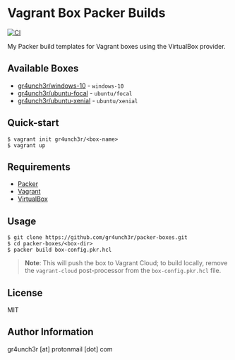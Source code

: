 # Vagrant Box Packer Builds

[![CI](https://github.com/gr4unch3r/packer-boxes/actions/workflows/ci.yml/badge.svg)](https://github.com/gr4unch3r/packer-boxes/actions/workflows/ci.yml)

My Packer build templates for Vagrant boxes using the VirtualBox provider.

## Available Boxes

- [gr4unch3r/windows-10](https://app.vagrantup.com/gr4unch3r/boxes/windows-10) - `windows-10`
- [gr4unch3r/ubuntu-focal](https://app.vagrantup.com/gr4unch3r/boxes/ubuntu-focal) - `ubuntu/focal`
- [gr4unch3r/ubuntu-xenial](https://app.vagrantup.com/gr4unch3r/boxes/ubuntu-xenial) - `ubuntu/xenial`

## Quick-start

```
$ vagrant init gr4unch3r/<box-name>
$ vagrant up
```

## Requirements

- [Packer](https://www.packer.io/)
- [Vagrant](https://www.vagrantup.com/)
- [VirtualBox](https://www.virtualbox.org/)

## Usage

```
$ git clone https://github.com/gr4unch3r/packer-boxes.git
$ cd packer-boxes/<box-dir>
$ packer build box-config.pkr.hcl
```

> **Note**: This will push the box to Vagrant Cloud; to build locally, remove the `vagrant-cloud` post-processor from the `box-config.pkr.hcl` file.

## License

MIT

## Author Information

gr4unch3r [at] protonmail [dot] com
